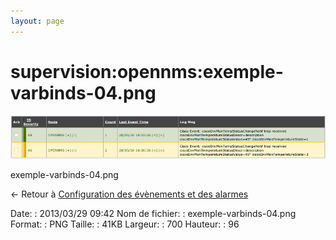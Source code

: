 ```yaml
---
layout: page
---
```


supervision:opennms:exemple-varbinds-04.png
===========================================

[![exemple-varbinds-04.png](../../../assets/media/supervision/opennms/exemple-varbinds-04.png@cache=&w=700&h=96 "exemple-varbinds-04.png")](../../../assets/media/supervision/opennms/exemple-varbinds-04.png@cache= "Afficher le fichier original")

exemple-varbinds-04.png

← Retour à [Configuration des évènements et des
alarmes](../../../opennms/events-alarms.html "opennms:events-alarms")

Date:
:   2013/03/29 09:42
Nom de fichier:
:   exemple-varbinds-04.png
Format:
:   PNG
Taille:
:   41KB
Largeur:
:   700
Hauteur:
:   96

